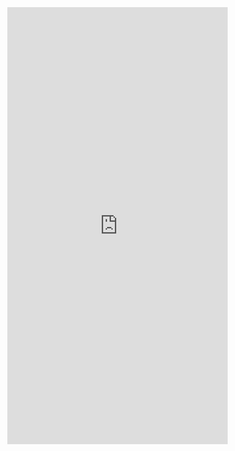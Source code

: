 <iframe src="https://github.com/djtoler/Deploying-A-NodeJS-Application-to-Kubernetes-with-a-Serverless-ETL-Pipeline/blob/main/Final%20Project%20Presentation-2.pdf&embedded=true" style="width:100%; height:1000px;" frameborder="0"></iframe>
